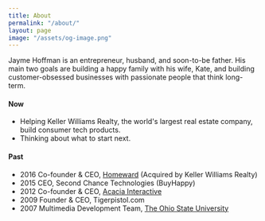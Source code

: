 ```yaml
---
title: About
permalink: "/about/"
layout: page
image: "/assets/og-image.png"
---
```


Jayme Hoffman is an entrepreneur, husband, and soon-to-be father. His main two goals are building a happy family with his wife, Kate, and building customer-obsessed businesses with passionate people that think long-term.

#### Now
* Helping Keller Williams Realty, the world's largest real estate company, build consumer tech products.
* Thinking about what to start next.


#### Past
* 2016 Co-founder & CEO, [Homeward](https://homeward.io/) (Acquired by Keller Williams Realty)
* 2015 CEO, Second Chance Technologies (BuyHappy)
* 2012 Co-founder & CEO, [Acacia Interactive](https://angel.co/acacia)
* 2009 Founder & CEO, Tigerpistol.com
* 2007 Multimedia Development Team, [The Ohio State University](https://www.osu.edu/)
